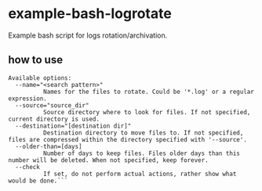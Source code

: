 # example-bash-logrotate
Example bash script for logs rotation/archivation.

## how to use

```Usage: ./logrotate.sh <options>
Available options:
  --name="<search pattern>"
          Names for the files to rotate. Could be '*.log' or a regular expression.
  --source="source_dir"
          Source directory where to look for files. If not specified, current directory is used.
  --destination="[destination dir]"
          Destination directory to move files to. If not specified, files are compressed within the directory specified with '--source'.
  --older-than=[days]
          Number of days to keep files. Files older days than this number will be deleted. When not specified, keep forever.
  --check
          If set, do not perform actual actions, rather show what would be done.```


